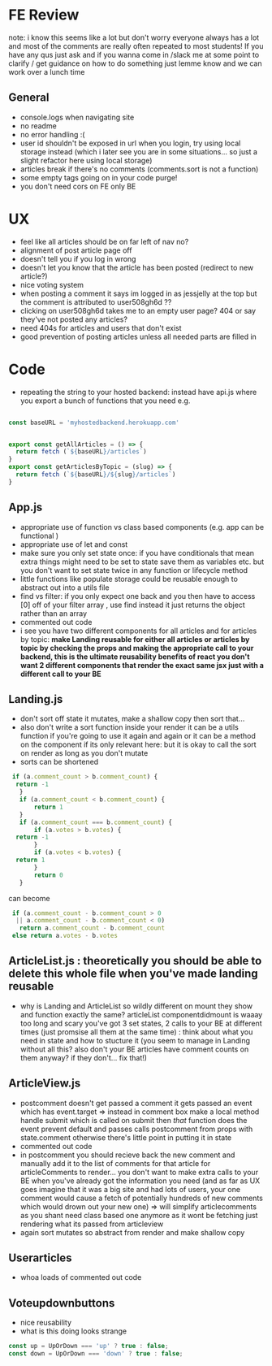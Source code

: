 # FE Review

 note: i  know this seems like a lot but don't worry everyone always has a lot and most of the comments are really often repeated to most students! If you have any qus just ask and if you wanna come in /slack me at some point to clarify / get guidance on how to do something just lemme know and we can work over a lunch time 

## General
- console.logs when navigating site
- no readme
- no error handling :(
- user id shouldn't be exposed in url when you login, try using local storage instead (which i later see you are in some situations... so just a slight refactor here using local storage)
- articles break if there's no comments (comments.sort is not a function)
- some empty tags going on in your code purge!
- you don't need cors on FE only BE

# UX

  - feel like all articles should be on far left of nav no?
  - alignment of post article page off
  - doesn't tell you if you log in wrong
  - doesn't let you know that the article has been posted (redirect to new article?)
  - nice voting system
  - when posting a comment it says im logged in as jessjelly at the top but the comment is attributed to user508gh6d ??
  - clicking on user508gh6d takes me to an empty user page? 404 or say they've not posted any articles?
  - need 404s for articles and users that don't exist
  - good prevention of posting articles unless all needed parts are filled in


# Code

- repeating the string to your hosted backend: instead have api.js where you export a bunch of functions that you need e.g.
```js

const baseURL = 'myhostedbackend.herokuapp.com'


export const getAllArticles = () => {
  return fetch (`${baseURL}/articles`)
}
export const getArticlesByTopic = (slug) => {
  return fetch (`${baseURL}/${slug}/articles`)
}
```

## App.js
- appropriate use of function vs class based components (e.g. app can be functional )
- appropriate use of let and const
- make sure you only set state once: if you have conditionals that mean extra things might need to be set to state save them as variables etc.  but you don't want to set state twice in any function or lifecycle method
- little functions like populate storage could be reusable enough to abstract out into a utils file
- find vs filter: if you only expect one back and you then have to access [0] off of your filter array , use find instead it just returns the object rather than an array
- commented out code
- i see you have two different components for all articles and for articles by topic: **make Landing reusable for either all articles or articles by topic by checking the props and making the appropriate call to your backend, this is the ultimate reusability benefits of react you don't want 2 different components that render the exact same jsx just with a different call to your BE**

## Landing.js

- don't sort off state it mutates, make a shallow copy then sort that...
- also don't write a sort function inside your render it can be a utils function if you're going to use it again and again or it can be a method on the component if its only relevant here: but it is okay to call the sort on render as long as you don't mutate
- sorts can be shortened 
```js
 if (a.comment_count > b.comment_count) {
  return -1
   }
   if (a.comment_count < b.comment_count) {
       return 1
   }
   if (a.comment_count === b.comment_count) {
       if (a.votes > b.votes) {
  return -1
       }
       if (a.votes < b.votes) {
  return 1
       }
       return 0
   }

```
can become
```js
 if (a.comment_count - b.comment_count > 0 
  || a.comment_count - b.comment_count < 0)
   return a.comment_count - b.comment_count 
 else return a.votes - b.votes
```

## ArticleList.js : theoretically you should be able to delete this whole file when you've made landing reusable
- why is Landing and ArticleList so wildly different on mount they show and function exactly the same? articleList componentdidmount is waaay too long and scary you've got 3 set states, 2 calls to your BE at different times (just promsise all them at the same time) : think about what you need in state and how to stucture it (you seem to manage in Landing without all this? also don't your BE articles have comment counts on them anyway? if they don't... fix that!)


## ArticleView.js

- postcomment doesn't get passed a comment it gets passed an event which has event.target => instead in comment box make a local method handle submit which is called on submit then *that* function does the event prevent default and passes calls postcomment from props with state.comment otherwise there's little point in putting it in state
- commented out code
- in postcomment you should recieve back the new comment and manually add it to the list of comments for that article for articleComments to render... you don't want to make extra calls to your BE when you've already got the information you need (and as far as UX goes imagine that it was a big site and had lots of users, your one comment would cause a fetch of potentially hundreds of new comments which would drown out your new one) => will simplify articlecomments as you shant need class based one anymore as it wont be fetching just rendering what its passed from articleview
- again sort mutates so abstract from render and make shallow copy


## Userarticles
- whoa loads of commented out code

## Voteupdownbuttons
- nice reusability
- what is this doing looks strange
```js
const up = UpOrDown === 'up' ? true : false;
const down = UpOrDown === 'down' ? true : false;
```
